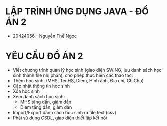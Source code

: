 # LẬP TRÌNH ỨNG DỤNG JAVA - ĐỒ ÁN 2

-   20424056 - Nguyễn Thế Ngọc

# YÊU CẦU ĐỒ ÁN 2

-   Viết chương trình quản lý học sinh (giao diện SWING, lưu danh sách học sinh thành file nhị phân), cho phép thực hiện các thao tác:
-   Thêm học sinh. (MHS, TenHS, Diem, Hình ảnh, Địa chỉ, GhiChu)
-   Cập nhật thông tin học sinh
-   Xóa học sinh
-   Xem danh sách học sinh:
    -   MHS tăng dần, giảm dần
    -   Diem tăng dần, giảm dần
-   Import/Export danh sách học sinh ra file text (csv)
-   Phải sử dụng CSDL, giao diện thiết lập kết nối
